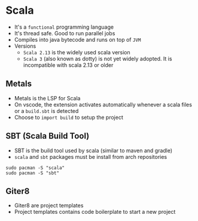 # Scala

- It's a `functional` programming language
- It's thread safe. Good to run parallel jobs
- Compiles into java bytecode and runs on top of `JVM`
- Versions
  - `Scala 2.13` is the widely used scala version
  - `Scala 3` (also known as dotty) is not yet widely adopted. It is incompatible with scala 2.13 or older

## Metals

- Metals is the LSP for Scala
- On vscode, the extension activates automatically whenever a scala files or a `build.sbt` is detected
- Choose to `import build` to setup the project

## SBT (Scala Build Tool)

- SBT is the build tool used by scala (similar to maven and gradle)
- `scala` and `sbt` packages must be install from arch repositories

```shell
sudo pacman -S "scala"
sudo pacman -S "sbt"
```

## Giter8

- Giter8 are project templates
- Project templates contains code boilerplate to start a new project
